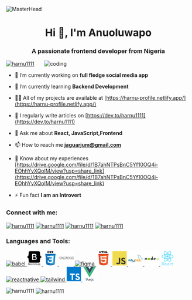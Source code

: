 ![MasterHead](https://user-images.githubusercontent.com/10498744/210012254-234538ff-d198-48aa-8964-37e6fd45d227.gif)
<h1 align="center">Hi 👋, I'm Anuoluwapo</h1>
<h3 align="center">A passionate frontend developer from Nigeria</h3>
<img align="right" alt="coding" width="400" src="https://media4.giphy.com/media/v1.Y2lkPTc5MGI3NjExNjJiMTNkMzM0ZDZkZDcyMGRlMjFkZjJmNDQyOGMwYzBkYjQ1NTVlNCZjdD1n/qgQUggAC3Pfv687qPC/giphy.gif">

<p align="left"> <a href="https://twitter.com/harnu1111" target="blank"><img src="https://img.shields.io/twitter/follow/harnu1111?logo=twitter&style=for-the-badge" alt="harnu1111" /></a> </p>

- 🔭 I’m currently working on **full fledge social media app**

- 🌱 I’m currently learning **Backend Development**

- 👨‍💻 All of my projects are available at [https://harnu-profile.netlify.app/](https://harnu-profile.netlify.app/)

- 📝 I regularly write articles on [https://dev.to/harnu1111](https://dev.to/harnu1111)

- 💬 Ask me about **React, JavaScript,Frontend**

- 📫 How to reach me **jaguarjum@gmail.com**

- 📄 Know about my experiences [https://drive.google.com/file/d/1B7ahNTPsBnC5Yf10OQ4i-EOhhYvXQoIM/view?usp=share_link](https://drive.google.com/file/d/1B7ahNTPsBnC5Yf10OQ4i-EOhhYvXQoIM/view?usp=share_link)

- ⚡ Fun fact **I am an Introvert**

<h3 align="left">Connect with me:</h3>
<p align="left">
<a href="https://dev.to/harnu1111" target="blank"><img align="center" src="https://raw.githubusercontent.com/rahuldkjain/github-profile-readme-generator/master/src/images/icons/Social/devto.svg" alt="harnu1111" height="30" width="40" /></a>
<a href="https://twitter.com/harnu1111" target="blank"><img align="center" src="https://raw.githubusercontent.com/rahuldkjain/github-profile-readme-generator/master/src/images/icons/Social/twitter.svg" alt="harnu1111" height="30" width="40" /></a>
<a href="https://linkedin.com/in/harnu1111" target="blank"><img align="center" src="https://raw.githubusercontent.com/rahuldkjain/github-profile-readme-generator/master/src/images/icons/Social/linked-in-alt.svg" alt="harnu1111" height="30" width="40" /></a>
<a href="https://hashnode.com/harnu1111" target="blank"><img align="center" src="https://raw.githubusercontent.com/rahuldkjain/github-profile-readme-generator/master/src/images/icons/Social/hashnode.svg" alt="harnu1111" height="30" width="40" /></a>
</p>

<h3 align="left">Languages and Tools:</h3>
<p align="left"> <a href="https://babeljs.io/" target="_blank" rel="noreferrer"> <img src="https://www.vectorlogo.zone/logos/babeljs/babeljs-icon.svg" alt="babel" width="40" height="40"/> </a> <a href="https://getbootstrap.com" target="_blank" rel="noreferrer"> <img src="https://raw.githubusercontent.com/devicons/devicon/master/icons/bootstrap/bootstrap-plain-wordmark.svg" alt="bootstrap" width="40" height="40"/> </a> <a href="https://www.w3schools.com/css/" target="_blank" rel="noreferrer"> <img src="https://raw.githubusercontent.com/devicons/devicon/master/icons/css3/css3-original-wordmark.svg" alt="css3" width="40" height="40"/> </a> <a href="https://expressjs.com" target="_blank" rel="noreferrer"> <img src="https://raw.githubusercontent.com/devicons/devicon/master/icons/express/express-original-wordmark.svg" alt="express" width="40" height="40"/> </a> <a href="https://www.figma.com/" target="_blank" rel="noreferrer"> <img src="https://www.vectorlogo.zone/logos/figma/figma-icon.svg" alt="figma" width="40" height="40"/> </a> <a href="https://www.w3.org/html/" target="_blank" rel="noreferrer"> <img src="https://raw.githubusercontent.com/devicons/devicon/master/icons/html5/html5-original-wordmark.svg" alt="html5" width="40" height="40"/> </a> <a href="https://developer.mozilla.org/en-US/docs/Web/JavaScript" target="_blank" rel="noreferrer"> <img src="https://raw.githubusercontent.com/devicons/devicon/master/icons/javascript/javascript-original.svg" alt="javascript" width="40" height="40"/> </a> <a href="https://www.mysql.com/" target="_blank" rel="noreferrer"> <img src="https://raw.githubusercontent.com/devicons/devicon/master/icons/mysql/mysql-original-wordmark.svg" alt="mysql" width="40" height="40"/> </a> <a href="https://nodejs.org" target="_blank" rel="noreferrer"> <img src="https://raw.githubusercontent.com/devicons/devicon/master/icons/nodejs/nodejs-original-wordmark.svg" alt="nodejs" width="40" height="40"/> </a> <a href="https://reactjs.org/" target="_blank" rel="noreferrer"> <img src="https://raw.githubusercontent.com/devicons/devicon/master/icons/react/react-original-wordmark.svg" alt="react" width="40" height="40"/> </a> <a href="https://reactnative.dev/" target="_blank" rel="noreferrer"> <img src="https://reactnative.dev/img/header_logo.svg" alt="reactnative" width="40" height="40"/> </a> <a href="https://tailwindcss.com/" target="_blank" rel="noreferrer"> <img src="https://www.vectorlogo.zone/logos/tailwindcss/tailwindcss-icon.svg" alt="tailwind" width="40" height="40"/> </a> <a href="https://www.typescriptlang.org/" target="_blank" rel="noreferrer"> <img src="https://raw.githubusercontent.com/devicons/devicon/master/icons/typescript/typescript-original.svg" alt="typescript" width="40" height="40"/> </a> <a href="https://vuejs.org/" target="_blank" rel="noreferrer"> <img src="https://raw.githubusercontent.com/devicons/devicon/master/icons/vuejs/vuejs-original-wordmark.svg" alt="vuejs" width="40" height="40"/> </a> </p>

<p><img align="left" src="https://github-readme-stats.vercel.app/api/top-langs?username=harnu1111&show_icons=true&locale=en&layout=compact" alt="harnu1111" /></p>

<p>&nbsp;<img align="center" src="https://github-readme-stats.vercel.app/api?username=harnu1111&show_icons=true&locale=en" alt="harnu1111" /></p>
